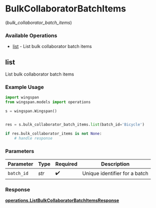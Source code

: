 # BulkCollaboratorBatchItems
(*bulk_collaborator_batch_items*)

### Available Operations

* [list](#list) - List bulk collaborator batch items

## list

List bulk collaborator batch items

### Example Usage

```python
import wingspan
from wingspan.models import operations

s = wingspan.Wingspan()


res = s.bulk_collaborator_batch_items.list(batch_id='Bicycle')

if res.bulk_collaborator_items is not None:
    # handle response
```

### Parameters

| Parameter                     | Type                          | Required                      | Description                   |
| ----------------------------- | ----------------------------- | ----------------------------- | ----------------------------- |
| `batch_id`                    | *str*                         | :heavy_check_mark:            | Unique identifier for a batch |


### Response

**[operations.ListBulkCollaboratorBatchItemsResponse](../../models/operations/listbulkcollaboratorbatchitemsresponse.md)**

